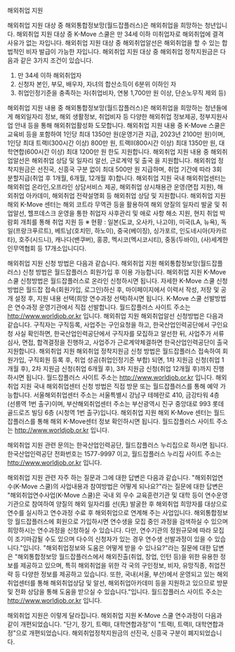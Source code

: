 해외취업 지원


해외취업 지원 대상 중 해외통합정보망(월드잡플러스)은 해외취업을 희망하는 청년입니다.
해외취업 지원 대상 중 K-Move 스쿨은 만 34세 이하 미취업자로 해외취업에 결격사유가 없는 자입니다.
해외취업 지원 대상 중 해외취업알선은 해외취업을 할 수 있는 합법적인 비자 발급이 가능한 자입니다.
해외취업 지원 대상 중 해외취업 정착지원금은 다음과 같은 3가지 조건이 있습니다.
1. 만 34세 이하 해외취업자
2. 신청자 본인, 부모, 배우자, 자녀의 합산소득이 6분위 이하인 자
3. 취업인정기준을 충족하는 자(취업비자, 연봉 1,700만 원 이상, 단순노무직 제외 등)


해외취업 지원 내용 중 해외통합정보망(월드잡플러스)은 해외취업을 희망하는 청년들에게 해외일자리 정보, 해외 생활정보, 취업비자 등 다양한 해외취업 정보제공, 정부지원사업 안내 등을 통해 해외취업활성화 도모합니다.
해외취업 지원 내용 중 K-Move 스쿨은 교육비 등을 포함하여 1인당 최대 1350만 원(운영기관 지급, 2023년 2100만 원)이며, 1인당 최대 트랙Ⅰ(300시간 이상) 800만 원, 트랙Ⅱ(800시간 이상) 최대 1350만 원, 대학연합(600시간 이상) 최대 1200만 원 한도 지원합니다.
해외취업 지원 내용 중 해외취업알선은 해외취업 상담 및 일자리 알선, 근로계약 및 출국 을 지원합니다.
해외취업 정착지원금은 선진국, 신흥국 구분 없이 최대 500만 원 지급하며, 취업 기간에 따라 3회 분할지급(취업 후 1개월, 6개월, 12개월 후)합니다.
해외취업 지원 국내 해외취업센터는 해외취업 온라인,오프라인 상담서비스 제공, 해외취업 상시채용관 운영(면접 지원), 해외취업 아카데미, 해외취업 전략설명회 등 해외취업 상담 및 지원합니다.
해외취업 지원 해외 K-Move 센터는 해외 코트라 무역관 등을 활용하여 해외 양질의 일자리 발굴 및 취업알선, 헬프데스크 운영을 통한 취업자 사후관리 및 애로 사항 해소 지원, 현지 취업 박람회 개최를 통해 취업 지원 등 ※ 현황 : 일본(도쿄, 오사카, 나고야), 미국(LA, 뉴욕), 독일(프랑크푸르트), 베트남(호치민, 하노이), 중국(베이징), 싱가포르, 인도네시아(자카르타), 호주(시드니), 캐나다(밴쿠버), 홍콩, 멕시코(멕시코시티), 중동(두바이), (사)세계한인무역협회 등 17개소입니디다.


해외취업 지원 신청 방법은 다음과 같습니다.
해외취업 지원 해외통합정보망(월드잡플러스) 신청 방법은 월드잡플러스 회원가입 후 이용 가능합니다.
해외취업 지원 K-Move 스쿨 신청방법은 월드잡플러스로 온라인 신청하시면 됩니다. 자세한 K-Move 스쿨 신청방법은 월드잡 접속(회원가입, 로그인)하신 후, 마이페이지에서 이력서 작성, 저장 및 공개 설정 후, 지원 내용 선택(희망 연수과정 선택)하시면 됩니다. K-Move 스쿨 선발방법은 연수과정 운영기관에서 직접 선발합니다. 월드잡플러스 사이트 주소는 http://www.worldjob.or.kr 입니다.
해외취업 지원 해외취업알선 신청방법은 다음과 같습니다. 구직자는 구직등록, 사업주는 구인요청을 하고, 한국산업인력공단에서 구인요청 사실 확인하면, 한국산업인력공단에서 구직자를 모집하고 알선한 뒤, 사업주가 서류심사, 면접, 합격결정을 진행하고, 사업주가 근로계약체결하면 한국산업인력공단이 출국지원합니다.
해외취업 지원 해외취업 정착지원금 신청 방법은 월드잡플러스 접속하여 회원가입, 구직회원 등록 후, 취업 성공(취업인정기준 부합) 되면, 1차 지원금 신청(취업 1개월 후), 2차 지원금 신청(취업 6개월 후), 3차 지원금 신청(취업 12개월 후)까지 진행하시면 됩니다. 월드잡플러스 사이트 주소는 http://www.worldjob.or.kr 입니다.
해외취업 지원 국내 해외취업센터 신청 방법은 직접 방문 또는 월드잡플러스를 통해 예약 가능합니다. 서울해외취업센터 주소는 서울특별시 강남구 테헤란로 410, 금강타워 4층 (선릉역 1번 출구)이며, 부산해외취업센터 주소는 부산광역시 진구 중앙대로 993 롯데골드로즈 빌딩 6층 (시청역 1번 출구)입니다.
해외취업 지원 해외 K-Move 센터는 월드잡플러스를 통해 해외 K-Move센터 정보 확인하시면 됩니다. 월드잡플러스 사이트 주소는 http://www.worldjob.or.kr 입니다.


해외취업 지원 관련 문의는 한국산업인력공단, 월드잡플러스 누리집으로 하시면 됩니다. 한국산업인력공단 전화번호는 1577-9997 이고, 월드잡플러스 누리집 사이트 주소는 http://www.worldjob.or.kr 입니다.


해외취업 지원 관련 자주 하는 질문과 그에 대한 답변은 다음과 같습니다.
"해외취업연수(K-Move 스쿨)의 사업내용과 참여방법은 어떻게 되나요?"라는 질문에 대한 답변은 "해외취업연수사업(K-Move 스쿨)은 국내 외 우수 교육훈련기관 및 대학 등이 연수운영기관으로 참여하여 양질의 해외 일자리를 선(先) 발굴한 후 해외취업 희망자를 대상으로 연수를 실시하고 연수과정 수료 후 해외취업으로 연계해 주는 사업입니다. 해외통합정보망 월드잡플러스에 회원으로 가입하시면 연수생을 모집 중인 과정을 검색하실 수 있으며 희망하시는 연수과정을 신청하실 수 있습니다. 다만, 연수기관의 정원규모에 따라 모집이 조기마감될 수도 있으며 다수의 신청자가 있는 경우 연수생 선발과정이 있을 수 있습니다."입니다.
"해외취업정보와 도움은 어떻게 받을 수 있나요?"라는 질문에 대한 답변은 "해외통합정보망 월드잡플러스에서 해외진출(취업, 창업, 인턴 등)을 위한 유용한 정보를 제공하고 있으며, 특히 해외취업을 위한 각 국의 구인정보, 비자, 유망직종, 취업전략 등 다양한 정보를 제공하고 있습니다. 또한, 국내(서울, 부산)에서 운영되고 있는 해외취업센터를 통해 해외취업상담 및 알선, 해외취업아카데미 등을 지원하고 있으므로 방문 및 전화 상담을 통해 도움을 받으실 수 있습니다."입니다. 월드잡플러스 사이트 주소는 http://www.worldjob.or.kr 입니다.


해외취업 지원은 이렇게 달라집니다.
해외취업 지원 K-Move 스쿨 연수과정이 다음과 같이 개편되었습니다.
"단기, 장기, 트랙Ⅱ, 대학연합과정"이 "트랙Ⅰ, 트랙Ⅱ, 대학연합과정"으로 개편되었습니다.
해외취업정착지원금의 선진국, 신흥국 구분이 폐지되었습니다.